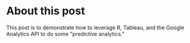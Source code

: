 # About this post

This post is to demonstrate how to leverage R, Tableau, and the Google Analytics API to do some "predictive analytics."